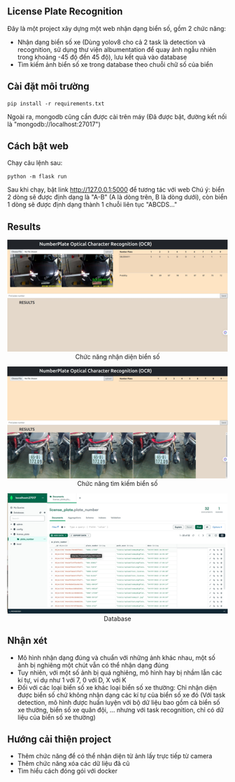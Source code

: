 ## License Plate Recognition
Đây là một project xây dựng một web nhận dạng biển số, gồm 2 chức năng:<br>

* Nhận dạng biển số xe (Dùng yolov8 cho cả 2 task là detection và recognition, sử dụng thư viện albumentation để quay ảnh ngẫu nhiên trong khoảng -45 độ đến 45 độ), lưu kết quả vào database
* Tìm kiếm ảnh biển số xe trong database theo chuỗi chữ số của biển

## Cài đặt môi trường
```
pip install -r requirements.txt
```
Ngoài ra, mongodb cũng cần được cài trên máy (Đã được bật, đường kết nối là "mongodb://localhost:27017")

## Cách bật web
Chạy câu lệnh sau:
```
python -m flask run
```
Sau khi chạy, bật link http://127.0.0.1:5000 để tương tác với web
Chú ý: biển 2 dòng sẽ được định dạng là "A-B" (A là dòng trên, B là dòng dưới), còn biển 1 dòng sẽ được định dạng thành 1 chuỗi liên tục "ABCDS..."

## Results

   <p align="center" >
   <img src="results1.jpg" >
    Chức năng nhận diện biển số
</p>

   <p align="center" >
   <img src="results3.jpg" >
    Chức năng tìm kiếm biển số
</p>

   <p align="center" >
   <img src="results2.jpg" >
    Database
</p>

## Nhận xét
* Mô hình nhận dạng đúng và chuẩn với những ảnh khác nhau, một số ảnh bị nghiêng một chút vẫn có thể nhận dạng đúng
* Tuy nhiên, với một số ảnh bị quá nghiêng, mô hình hay bị nhầm lẫn các kí tự, ví dụ như 1 với 7, 0 với D, X với K
* Đối với các loại biển số xe khác loại biển số xe thường: Chỉ nhận diện được biển số chứ không nhận dạng các kí tự của biển số xe đó (Với task detection, mô hình được huấn luyện với bộ dữ liệu bao gồm cả biển số xe thường, biển số xe quân đội, ... nhưng với task recognition, chỉ có dữ liệu của biển số xe thường)

## Hướng cải thiện project
* Thêm chức năng để có thể nhận diện từ ảnh lấy trực tiếp từ camera
* Thêm chức năng xóa các dữ liệu đã cũ 
* Tìm hiểu cách đóng gói với docker
